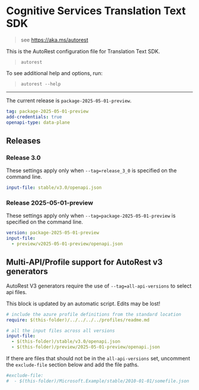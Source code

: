 # Cognitive Services Translation Text SDK

> see https://aka.ms/autorest

This is the AutoRest configuration file for Translation Text SDK.

> `autorest`

To see additional help and options, run:

> `autorest --help`
---

The current release is `package-2025-05-01-preview`.

``` yaml
tag: package-2025-05-01-preview
add-credentials: true
openapi-type: data-plane
```

## Releases

### Release 3.0

These settings apply only when `--tag=release_3_0` is specified on the command line.

``` yaml $(tag) == 'release_3_0'
input-file: stable/v3.0/openapi.json
```

### Release 2025-05-01-preview

These settings apply only when `--tag=package-2025-05-01-preview` is specified on the command line.

``` yaml $(tag) == 'package-2025-05-01-preview'
version: package-2025-05-01-preview
input-file:
  - preview/v2025-05-01-preview/openapi.json
```

## Multi-API/Profile support for AutoRest v3 generators

AutoRest V3 generators require the use of `--tag=all-api-versions` to select api files.

This block is updated by an automatic script. Edits may be lost!

``` yaml $(tag) == 'all-api-versions' /* autogenerated */
# include the azure profile definitions from the standard location
require: $(this-folder)/../../../../profiles/readme.md

# all the input files across all versions
input-file:
  - $(this-folder)/stable/v3.0/openapi.json
  - $(this-folder)/preview/2025-05-01-preview/openapi.json
```

If there are files that should not be in the `all-api-versions` set,
uncomment the  `exclude-file` section below and add the file paths.

``` yaml $(tag) == 'all-api-versions'
#exclude-file: 
#  - $(this-folder)/Microsoft.Example/stable/2010-01-01/somefile.json
```
